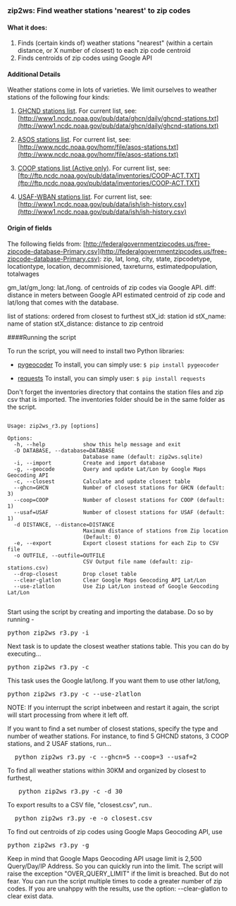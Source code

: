### zip2ws: Find weather stations 'nearest' to zip codes

#### What it does: 
1. Finds (certain kinds of) weather stations "nearest" (within a certain distance, or X number of closest) to each zip code centroid
2. Finds centroids of zip codes using Google API 

#### Additional Details
Weather stations come in lots of varieties. We limit ourselves to weather stations of the following four kinds:  

1. [GHCND stations list](inventories/ghcnd-stations.txt). For current list, see:
   [http://www1.ncdc.noaa.gov/pub/data/ghcn/daily/ghcnd-stations.txt](http://www1.ncdc.noaa.gov/pub/data/ghcn/daily/ghcnd-stations.txt)
   
2. [ASOS stations list](asos-stations.txt). For current list, see:
   [http://www.ncdc.noaa.gov/homr/file/asos-stations.txt](http://www.ncdc.noaa.gov/homr/file/asos-stations.txt)
   
3. [COOP stations list (Active only)](coop-act.txt). For current list, see:
   [ftp://ftp.ncdc.noaa.gov/pub/data/inventories/COOP-ACT.TXT](ftp://ftp.ncdc.noaa.gov/pub/data/inventories/COOP-ACT.TXT)
   
4. [USAF-WBAN stations list](ish-history.csv). For current list, see:
   [http://www1.ncdc.noaa.gov/pub/data/ish/ish-history.csv](http://www1.ncdc.noaa.gov/pub/data/ish/ish-history.csv)

#### Origin of fields
The following fields from: [http://federalgovernmentzipcodes.us/free-zipcode-database-Primary.csv](http://federalgovernmentzipcodes.us/free-zipcode-database-Primary.csv): 
zip, lat, long, city, state, zipcodetype, locationtype, location, decommisioned, taxreturns, estimatedpopulation, totalwages

gm_lat/gm_long: lat./long. of centroids of zip codes via Google API. 
diff: distance in meters between Google API estimated centroid of zip code and lat/long that comes with the database.

list of stations: ordered from closest to furthest
stX_id: station id
stX_name: name of station
stX_distance: distance to zip centroid

####Running the script

To run the script, you will need to install two Python libraries:

* [pygeocoder](https://bitbucket.org/xster/pygeocoder/wiki/Home)
   To install, you can simply use: `$ pip install pygeocoder`
   
* [requests](http://docs.python-requests.org/en/latest/)
   To install, you can simply user: `$ pip install requests`

Don't forget the inventories directory  that contains the station files and zip csv that is imported. The inventories folder should be in the same folder as the script.

<pre><code>
Usage: zip2ws_r3.py [options]

Options:
  -h, --help            show this help message and exit
  -D DATABASE, --database=DATABASE
                        Database name (default: zip2ws.sqlite)
  -i, --import          Create and import database
  -g, --geocode         Query and update Lat/Lon by Google Maps Geocoding API
  -c, --closest         Calculate and update closest table
  --ghcn=GHCN           Number of closest stations for GHCN (default: 3)
  --coop=COOP           Number of closest stations for COOP (default: 1)
  --usaf=USAF           Number of closest stations for USAF (default: 1)
  -d DISTANCE, --distance=DISTANCE
                        Maximum distance of stations from Zip location
                        (Default: 0)
  -e, --export          Export closest stations for each Zip to CSV file
  -o OUTFILE, --outfile=OUTFILE
                        CSV Output file name (default: zip-stations.csv)
  --drop-closest        Drop closet table
  --clear-glatlon       Clear Google Maps Geocoding API Lat/Lon
  --use-zlatlon         Use Zip Lat/Lon instead of Google Geocoding Lat/Lon

</code></pre>

Start using the script by creating and importing the database.
Do so by running -
	<pre>python zip2ws_r3.py -i</pre>
	
Next task is to update the closest weather stations table. This you can do by executing...
	<pre>python zip2ws_r3.py -c</pre>

This task uses the Google lat/long. If you want them to use other lat/long, 
    <pre>python zip2ws_r3.py -c --use-zlatlon</pre>

NOTE: If you interrupt the script inbetween and restart it again, the script will start processing from where it left off. 

If you want to find a set number of closest stations, specify the type and number of weather stations. For instance, to find 5 GHCND statons, 3 COOP stations, and 2 USAF stations, run...

  <pre>  python zip2ws_r3.py -c --ghcn=5 --coop=3 --usaf=2 </pre> 

To find all weather stations within 30KM and organized by closest to furthest,

 <pre>   python zip2ws_r3.py -c -d 30 </pre>
    
To export results to a CSV file, "closest.csv", run..

  <pre>  python zip2ws_r3.py -e -o closest.csv </pre>

To find out centroids of zip codes using Google Maps Geocoding API, use
 <pre>python zip2ws_r3.py -g</pre>

Keep in mind that Google Maps Geocoding API usage limit is 2,500 Query/Day/IP Address. So you can quickly run into the limit. The script will raise the exception "OVER_QUERY_LIMIT" if the limit is breached. But do not fear. You can run the script multiple times to code a greater number of zip codes. If you are unahppy with the results, use the option: --clear-glatlon 
to clear exist data.